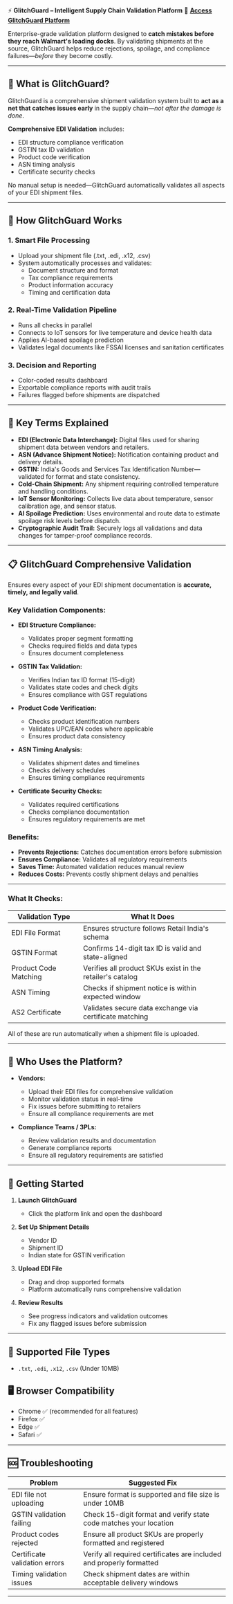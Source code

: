 ⚡ **GlitchGuard – Intelligent Supply Chain Validation Platform**
🔗 **[Access GlitchGuard Platform](https://ashmitha247-retail--app-zurwdh.streamlit.app)**

Enterprise-grade validation platform designed to **catch mistakes before they reach Walmart's loading docks**. By validating shipments at the source, GlitchGuard helps reduce rejections, spoilage, and compliance failures—*before* they become costly.

---

## 🎯 What is GlitchGuard?

GlitchGuard is a comprehensive shipment validation system built to **act as a net that catches issues early** in the supply chain—*not after the damage is done*.

**Comprehensive EDI Validation** includes:
- EDI structure compliance verification
- GSTIN tax ID validation  
- Product code verification
- ASN timing analysis
- Certificate security checks

No manual setup is needed—GlitchGuard automatically validates all aspects of your EDI shipment files.

---

## 🧩 How GlitchGuard Works

### 1. Smart File Processing

* Upload your shipment file (.txt, .edi, .x12, .csv)
* System automatically processes and validates:
  * Document structure and format
  * Tax compliance requirements
  * Product information accuracy  
  * Timing and certification data

### 2. Real-Time Validation Pipeline

* Runs all checks in parallel
* Connects to IoT sensors for live temperature and device health data
* Applies AI-based spoilage prediction
* Validates legal documents like FSSAI licenses and sanitation certificates

### 3. Decision and Reporting

* Color-coded results dashboard
* Exportable compliance reports with audit trails
* Failures flagged before shipments are dispatched

---

## 🔑 Key Terms Explained

* **EDI (Electronic Data Interchange):** Digital files used for sharing shipment data between vendors and retailers.
* **ASN (Advance Shipment Notice):** Notification containing product and delivery details.
* **GSTIN:** India's Goods and Services Tax Identification Number—validated for format and state consistency.
* **Cold-Chain Shipment:** Any shipment requiring controlled temperature and handling conditions.
* **IoT Sensor Monitoring:** Collects live data about temperature, sensor calibration age, and sensor status.
* **AI Spoilage Prediction:** Uses environmental and route data to estimate spoilage risk levels before dispatch.
* **Cryptographic Audit Trail:** Securely logs all validations and data changes for tamper-proof compliance records.

---

## 📋 GlitchGuard Comprehensive Validation

Ensures every aspect of your EDI shipment documentation is **accurate, timely, and legally valid**.

### Key Validation Components:

* **EDI Structure Compliance:**
  * Validates proper segment formatting
  * Checks required fields and data types
  * Ensures document completeness

* **GSTIN Tax Validation:**
  * Verifies Indian tax ID format (15-digit)
  * Validates state codes and check digits
  * Ensures compliance with GST regulations

* **Product Code Verification:**
  * Checks product identification numbers
  * Validates UPC/EAN codes where applicable
  * Ensures product data consistency

* **ASN Timing Analysis:**
  * Validates shipment dates and timelines
  * Checks delivery schedules
  * Ensures timing compliance requirements

* **Certificate Security Checks:**
  * Validates required certifications
  * Checks compliance documentation
  * Ensures regulatory requirements are met

### Benefits:
* **Prevents Rejections:** Catches documentation errors before submission
* **Ensures Compliance:** Validates all regulatory requirements
* **Saves Time:** Automated validation reduces manual review
* **Reduces Costs:** Prevents costly shipment delays and penalties

---
### What It Checks:

| Validation Type       | What It Does                                              |
| --------------------- | --------------------------------------------------------- |
| EDI File Format       | Ensures structure follows Retail India's schema           |
| GSTIN Format          | Confirms 14-digit tax ID is valid and state-aligned       |
| Product Code Matching | Verifies all product SKUs exist in the retailer's catalog |
| ASN Timing            | Checks if shipment notice is within expected window       |
| AS2 Certificate       | Validates secure data exchange via certificate matching   |

All of these are run automatically when a shipment file is uploaded.

---

## 👤 Who Uses the Platform?

* **Vendors:**
  * Upload their EDI files for comprehensive validation
  * Monitor validation status in real-time
  * Fix issues before submitting to retailers
  * Ensure all compliance requirements are met

* **Compliance Teams / 3PLs:**
  * Review validation results and documentation
  * Generate compliance reports
  * Ensure all regulatory requirements are satisfied

---

## 🚀 Getting Started

1. **Launch GlitchGuard**
   * Click the platform link and open the dashboard

2. **Set Up Shipment Details**
   * Vendor ID
   * Shipment ID  
   * Indian state for GSTIN verification

3. **Upload EDI File**
   * Drag and drop supported formats
   * Platform automatically runs comprehensive validation

4. **Review Results**
   * See progress indicators and validation outcomes
   * Fix any flagged issues before submission

---

## 🔐 Supported File Types

* `.txt`, `.edi`, `.x12`, `.csv` (Under 10MB)

## 🖥️ Browser Compatibility

* Chrome ✅ (recommended for all features)
* Firefox ✅
* Edge ✅  
* Safari ✅

---

## 🆘 Troubleshooting

| Problem                          | Suggested Fix                                                             |
| -------------------------------- | ------------------------------------------------------------------------- |
| EDI file not uploading           | Ensure format is supported and file size is under 10MB                    |
| GSTIN validation failing         | Check 15-digit format and verify state code matches your location        |
| Product codes rejected           | Ensure all product SKUs are properly formatted and registered            |
| Certificate validation errors    | Verify all required certificates are included and properly formatted     |
| Timing validation issues         | Check shipment dates are within acceptable delivery windows              |

---
